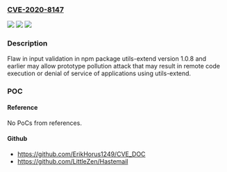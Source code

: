 ### [CVE-2020-8147](https://cve.mitre.org/cgi-bin/cvename.cgi?name=CVE-2020-8147)
![](https://img.shields.io/static/v1?label=Product&message=utils-extend&color=blue)
![](https://img.shields.io/static/v1?label=Version&message=n%2Fa&color=blue)
![](https://img.shields.io/static/v1?label=Vulnerability&message=Modification%20of%20Assumed-Immutable%20Data%20(MAID)%20(CWE-471)&color=brighgreen)

### Description

Flaw in input validation in npm package utils-extend version 1.0.8 and earlier may allow prototype pollution attack that may result in remote code execution or denial of service of applications using utils-extend.

### POC

#### Reference
No PoCs from references.

#### Github
- https://github.com/ErikHorus1249/CVE_DOC
- https://github.com/LittleZen/Hastemail

